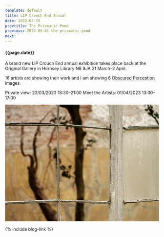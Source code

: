 ```yaml
---
template: default
title: LIP Crouch End Annual
date: 2022-03-15
prevtitle: The Prismatic Pond
previous: 2022-09-01-the-prismatic-pond
next:
---
```


#### {{page.date}}

A brand new LIP Crouch End annual exhibition takes place back at the Original Gallery in Hornsey Library N8 9JA 21 March–2 April.

16 artists are showing their work and I am showing 6 [Obscured Perception](../obscured-perception) images.

Private view: 23/03/2023 18:30–21:00
Meet the Artists: 01/04/2023 13:00–17:00

![Obscured Perception](obscured-perception.webp "Obscured Perception")


{% include blog-link %}